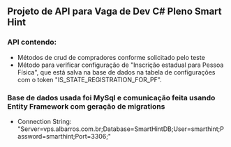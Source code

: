 ## Projeto de API para Vaga de Dev C# Pleno Smart Hint

### API contendo: 
- Métodos de crud de compradores conforme solicitado pelo teste
- Método para verificar configuração de "Inscrição estadual para Pessoa Física", que está salva na base de dados na tabela de configurações com o token "IS_STATE_REGISTRATION_FOR_PF".

### Base de dados usada foi MySql e comunicação feita usando Entity Framework com geração de migrations
- Connection String: "Server=vps.albarros.com.br;Database=SmartHintDB;User=smarthint;Password=smarthint;Port=3306;"
